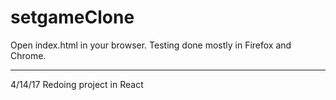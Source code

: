 # setgameClone

Open index.html in your browser. Testing done mostly in Firefox and Chrome.

--------

4/14/17
Redoing project in React